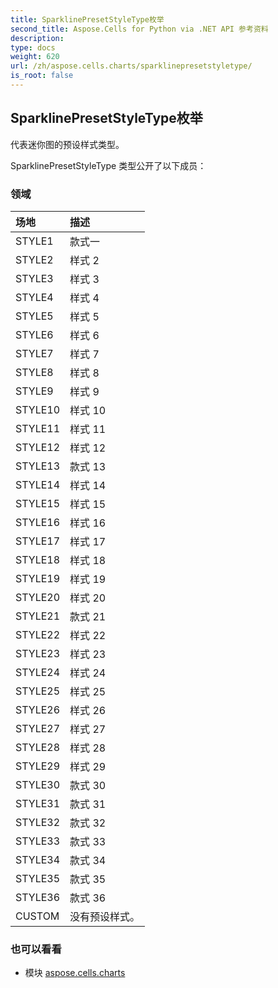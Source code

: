 ```yaml
---
title: SparklinePresetStyleType枚举
second_title: Aspose.Cells for Python via .NET API 参考资料
description:
type: docs
weight: 620
url: /zh/aspose.cells.charts/sparklinepresetstyletype/
is_root: false
---
```

## SparklinePresetStyleType枚举
代表迷你图的预设样式类型。



SparklinePresetStyleType 类型公开了以下成员：

### 领域
|场地|描述|
| :- | :- |
| STYLE1 |款式一|
| STYLE2 |样式 2|
| STYLE3 |样式 3|
| STYLE4 |样式 4|
| STYLE5 |样式 5|
| STYLE6 |样式 6|
| STYLE7 |样式 7|
| STYLE8 |样式 8|
| STYLE9 |样式 9|
| STYLE10 |样式 10|
| STYLE11 |样式 11|
| STYLE12 |样式 12|
| STYLE13 |款式 13|
| STYLE14 |样式 14|
| STYLE15 |样式 15|
| STYLE16 |样式 16|
| STYLE17 |样式 17|
| STYLE18 |样式 18|
| STYLE19 |样式 19|
| STYLE20 |样式 20|
| STYLE21 |款式 21|
| STYLE22 |样式 22|
| STYLE23 |样式 23|
| STYLE24 |样式 24|
| STYLE25 |样式 25|
| STYLE26 |样式 26|
| STYLE27 |样式 27|
| STYLE28 |样式 28|
| STYLE29 |样式 29|
| STYLE30 |款式 30|
| STYLE31 |款式 31|
| STYLE32 |款式 32|
| STYLE33 |款式 33|
| STYLE34 |款式 34|
| STYLE35 |款式 35|
| STYLE36 |款式 36|
| CUSTOM |没有预设样式。|



### 也可以看看
* 模块 [aspose.cells.charts](..)

